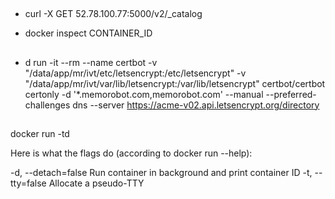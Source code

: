 ##
* curl -X GET 52.78.100.77:5000/v2/_catalog

* docker inspect CONTAINER_ID


##
* d run -it --rm --name certbot -v "/data/app/mr/ivt/etc/letsencrypt:/etc/letsencrypt" -v "/data/app/mr/ivt/var/lib/letsencrypt:/var/lib/letsencrypt" certbot/certbot certonly -d '*.memorobot.com,memorobot.com' --manual --preferred-challenges dns --server https://acme-v02.api.letsencrypt.org/directory


##
docker run -td <image>

Here is what the flags do (according to docker run --help):

-d, --detach=false         Run container in background and print container ID
-t, --tty=false            Allocate a pseudo-TTY
